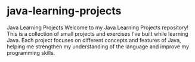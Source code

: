 # java-learning-projects
Java Learning Projects Welcome to my Java Learning Projects repository! This is a collection of small projects and exercises I’ve built while learning Java. Each project focuses on different concepts and features of Java, helping me strengthen my understanding of the language and improve my programming skills.
